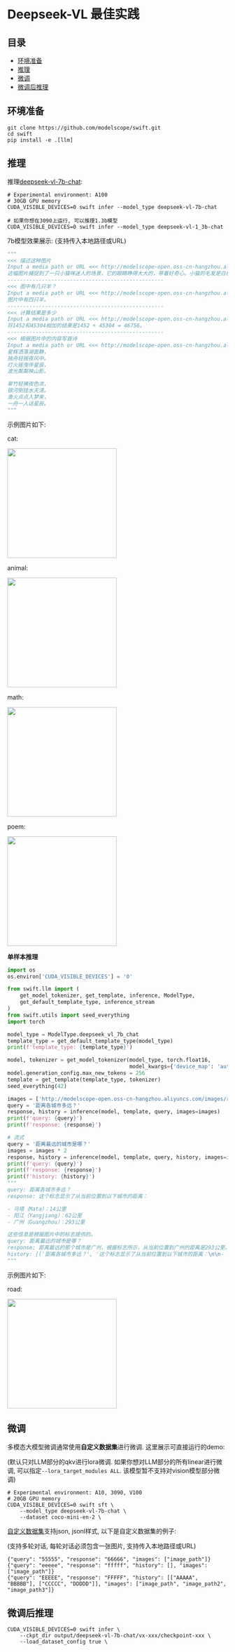 
# Deepseek-VL 最佳实践

## 目录
- [环境准备](#环境准备)
- [推理](#推理)
- [微调](#微调)
- [微调后推理](#微调后推理)


## 环境准备
```shell
git clone https://github.com/modelscope/swift.git
cd swift
pip install -e .[llm]
```

## 推理

推理[deepseek-vl-7b-chat](https://www.modelscope.cn/models/deepseek-ai/deepseek-vl-7b-chat/summary):

```shell
# Experimental environment: A100
# 30GB GPU memory
CUDA_VISIBLE_DEVICES=0 swift infer --model_type deepseek-vl-7b-chat

# 如果你想在3090上运行, 可以推理1.3b模型
CUDA_VISIBLE_DEVICES=0 swift infer --model_type deepseek-vl-1_3b-chat
```

7b模型效果展示: (支持传入本地路径或URL)
```python
"""
<<< 描述这种图片
Input a media path or URL <<< http://modelscope-open.oss-cn-hangzhou.aliyuncs.com/images/cat.png
这幅图片捕捉到了一只小猫咪迷人的场景，它的眼睛睁得大大的，带着好奇心。小猫的毛发是白色和灰色的混合，给它一种几乎是空灵的外观。它的耳朵尖尖的，警觉地向上指，而它的鼻子是柔和的粉红色。小猫的眼睛是醒目的蓝色，充满了天真和好奇。小猫舒适地坐在一块白色的布料上，与它的灰色和白色毛发形成了美丽的对比。背景模糊，使人们的焦点集中在小猫的脸上，突出了它特征的精细细节。这幅图片散发出一种温暖和柔软的感觉，捕捉到了小猫的纯真和魅力。
--------------------------------------------------
<<< 图中有几只羊？
Input a media path or URL <<< http://modelscope-open.oss-cn-hangzhou.aliyuncs.com/images/animal.png
图片中有四只羊。
--------------------------------------------------
<<< 计算结果是多少
Input a media path or URL <<< http://modelscope-open.oss-cn-hangzhou.aliyuncs.com/images/math.png
将1452和45304相加的结果是1452 + 45304 = 46756。
--------------------------------------------------
<<< 根据图片中的内容写首诗
Input a media path or URL <<< http://modelscope-open.oss-cn-hangzhou.aliyuncs.com/images/poem.png
星辉洒落湖面静，
独舟轻摇夜风中。
灯火摇曳伴星辰，
波光粼粼映山影。

翠竹轻拂夜色浓，
银河倒挂水天清。
渔火点点入梦来，
一舟一人话星辰。
"""
```

示例图片如下:

cat:

<img src="http://modelscope-open.oss-cn-hangzhou.aliyuncs.com/images/cat.png" width="250" style="display: inline-block;">

animal:

<img src="http://modelscope-open.oss-cn-hangzhou.aliyuncs.com/images/animal.png" width="250" style="display: inline-block;">

math:

<img src="http://modelscope-open.oss-cn-hangzhou.aliyuncs.com/images/math.png" width="250" style="display: inline-block;">

poem:

<img src="http://modelscope-open.oss-cn-hangzhou.aliyuncs.com/images/poem.png" width="250" style="display: inline-block;">


**单样本推理**

```python
import os
os.environ['CUDA_VISIBLE_DEVICES'] = '0'

from swift.llm import (
    get_model_tokenizer, get_template, inference, ModelType, 
    get_default_template_type, inference_stream
)
from swift.utils import seed_everything
import torch

model_type = ModelType.deepseek_vl_7b_chat
template_type = get_default_template_type(model_type)
print(f'template_type: {template_type}')

model, tokenizer = get_model_tokenizer(model_type, torch.float16, 
                                       model_kwargs={'device_map': 'auto'})
model.generation_config.max_new_tokens = 256
template = get_template(template_type, tokenizer)
seed_everything(42)

images = ['http://modelscope-open.oss-cn-hangzhou.aliyuncs.com/images/road.png']
query = '距离各城市多远？'
response, history = inference(model, template, query, images=images)
print(f'query: {query}')
print(f'response: {response}')

# 流式
query = '距离最远的城市是哪？'
images = images * 2
response, history = inference(model, template, query, history, images=images)
print(f'query: {query}')
print(f'response: {response}')
print(f'history: {history}')
"""
query: 距离各城市多远？
response: 这个标志显示了从当前位置到以下城市的距离：

- 马塔（Mata）：14公里
- 阳江（Yangjiang）：62公里
- 广州（Guangzhou）：293公里

这些信息是根据图片中的标志提供的。
query: 距离最远的城市是哪？
response: 距离最远的那个城市是广州，根据标志所示，从当前位置到广州的距离是293公里。
history: [('距离各城市多远？', '这个标志显示了从当前位置到以下城市的距离：\n\n- 马塔（Mata）：14公里\n- 阳江（Yangjiang）：62公里\n- 广州（Guangzhou）：293公里\n\n这些信息是根据图片中的标志提供的。'), ('距离最远的城市是哪？', '距离最远的那个城市是广州，根据标志所示，从当前位置到广州的距离是293公里。')]
"""
```

示例图片如下:

road:

<img src="http://modelscope-open.oss-cn-hangzhou.aliyuncs.com/images/road.png" width="250" style="display: inline-block;">



## 微调
多模态大模型微调通常使用**自定义数据集**进行微调. 这里展示可直接运行的demo:

(默认只对LLM部分的qkv进行lora微调. 如果你想对LLM部分的所有linear进行微调, 可以指定`--lora_target_modules ALL`. 该模型暂不支持对vision模型部分微调)
```shell
# Experimental environment: A10, 3090, V100
# 20GB GPU memory
CUDA_VISIBLE_DEVICES=0 swift sft \
    --model_type deepseek-vl-7b-chat \
    --dataset coco-mini-en-2 \
```

[自定义数据集](../LLM/自定义与拓展.md#-推荐命令行参数的形式)支持json, jsonl样式, 以下是自定义数据集的例子:

(支持多轮对话, 每轮对话必须包含一张图片, 支持传入本地路径或URL)

```jsonl
{"query": "55555", "response": "66666", "images": ["image_path"]}
{"query": "eeeee", "response": "fffff", "history": [], "images": ["image_path"]}
{"query": "EEEEE", "response": "FFFFF", "history": [["AAAAA", "BBBBB"], ["CCCCC", "DDDDD"]], "images": ["image_path", "image_path2", "image_path3"]}
```


## 微调后推理

```shell
CUDA_VISIBLE_DEVICES=0 swift infer \
    --ckpt_dir output/deepseek-vl-7b-chat/vx-xxx/checkpoint-xxx \
    --load_dataset_config true \
```

